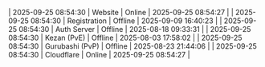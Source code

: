 | 2025-09-25 08:54:30 | Website | Online | 2025-09-25 08:54:27 |
| 2025-09-25 08:54:30 | Registration | Offline | 2025-09-09 16:40:23 |
| 2025-09-25 08:54:30 | Auth Server | Offline | 2025-08-18 09:33:31 |
| 2025-09-25 08:54:30 | Kezan (PvE) | Offline | 2025-08-03 17:58:02 |
| 2025-09-25 08:54:30 | Gurubashi (PvP) | Offline | 2025-08-23 21:44:06 |
| 2025-09-25 08:54:30 | Cloudflare | Online | 2025-09-25 08:54:27 |
